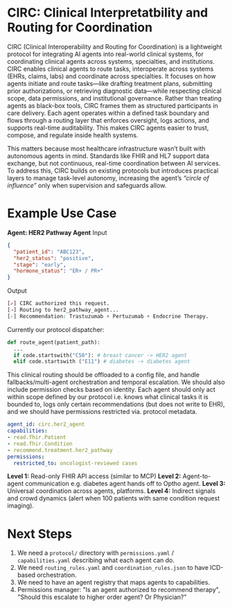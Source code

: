# CIRC: Clinical Interpretatbility and Routing for Coordination

CIRC (Clinical Interoperability and Routing for Coordination) is a lightweight protocol for integrating AI agents into real-world clinical systems, for coordinating clinical agents across systems, specialties, and institutions. CIRC enables clinical agents to route tasks, interoperate across systems (EHRs, claims, labs) and coordinate across specialties. It focuses on how agents initiate and route tasks—like drafting treatment plans, submitting prior authorizations, or retrieving diagnostic data—while respecting clinical scope, data permissions, and institutional governance. Rather than treating agents as black-box tools, CIRC frames them as structured participants in care delivery. Each agent operates within a defined task boundary and flows through a routing layer that enforces oversight, logs actions, and supports real-time auditability. This makes CIRC agents easier to trust, compose, and regulate inside health systems.

This matters because most healthcare infrastructure wasn’t built with autonomous agents in mind. Standards like FHIR and HL7 support data exchange, but not continuous, real-time coordination between AI services. To address this, CIRC builds on existing protocols but introduces practical layers to manage task-level autonomy, increasing the agent’s _“circle of influence”_ only when supervision and safeguards allow.

# Example Use Case

**Agent: HER2 Pathway Agent**
Input
```json
{
  "patient_id": "ABC123",
  "her2_status": "positive",
  "stage": "early",
  "hormone_status": "ER+ / PR+"
}
```
Output
```CSS
[✔] CIRC authorized this request.
[→] Routing to her2_pathway_agent...
[✓] Recommendation: Trastuzumab + Pertuzumab + Endocrine Therapy.
```

Currently our protocol dispatcher:

```python
def route_agent(patient_path):
  ...
  if code.startswith("C50"): # breast cancer -> HER2 agent
  elif code.startswith ("E11") # diabetes -> diabetes agent
```

This clinical routing should be offloaded to a config file, and handle fallbacks/multi-agent orchestration and temporal escalation. We should also include permission checks based on identity. Each agent should only act within scope defined by our protocol i.e. knows what clinical tasks it is bounded to, logs only certain recommendations (but does not write to EHR), and we should have permissions restricted via. protocol metadata.

```yaml
agent_id: circ.her2_agent
capabilities:
- read.fhir.Patient
- read.fhir.Condition
- recommend.treatment.her2_pathway
permissions:
  restricted_to: oncologist-reviewed cases
```

**Level 1:** Read-only FHIR API access (similar to MCP)
**Level 2:** Agent-to-agent communication e.g. diabetes agent hands off to Optho agent.
**Level 3:** Universal coordination across agents, platforms.
**Level 4:** Indirect signals and crowd dynamics (alert when 100 patients with same condition request imaging). 


# Next Steps
1. We need a `protocol/` directory with `permissions.yaml` / `capabilities.yaml` describing what each agent can do.
2. We need `routing_rules.yaml` and `coordination_rules.json` to have ICD-based orchestration.
3. We need to have an agent registry that maps agents to capabilities.
4. Permissions manager: "Is an agent authorized to recommend therapy", "Should this escalate to higher order agent? Or Physician?" 
